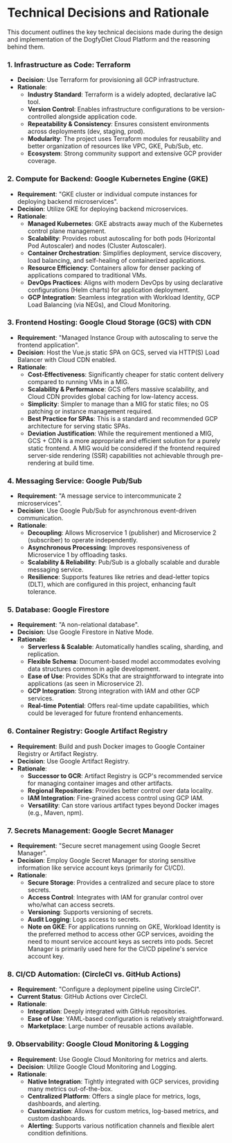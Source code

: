 # Technical Decisions and Rationale

This document outlines the key technical decisions made during the design and implementation of the DogfyDiet Cloud Platform and the reasoning behind them.

### 1. Infrastructure as Code: Terraform
* **Decision**: Use Terraform for provisioning all GCP infrastructure.
* **Rationale**:
    * **Industry Standard**: Terraform is a widely adopted, declarative IaC tool.
    * **Version Control**: Enables infrastructure configurations to be version-controlled alongside application code.
    * **Repeatability & Consistency**: Ensures consistent environments across deployments (dev, staging, prod).
    * **Modularity**: The project uses Terraform modules for reusability and better organization of resources like VPC, GKE, Pub/Sub, etc.
    * **Ecosystem**: Strong community support and extensive GCP provider coverage.

### 2. Compute for Backend: Google Kubernetes Engine (GKE)
* **Requirement**: "GKE cluster or individual compute instances for deploying backend microservices".
* **Decision**: Utilize GKE for deploying backend microservices.
* **Rationale**:
    * **Managed Kubernetes**: GKE abstracts away much of the Kubernetes control plane management.
    * **Scalability**: Provides robust autoscaling for both pods (Horizontal Pod Autoscaler) and nodes (Cluster Autoscaler).
    * **Container Orchestration**: Simplifies deployment, service discovery, load balancing, and self-healing of containerized applications.
    * **Resource Efficiency**: Containers allow for denser packing of applications compared to traditional VMs.
    * **DevOps Practices**: Aligns with modern DevOps by using declarative configurations (Helm charts) for application deployment.
    * **GCP Integration**: Seamless integration with Workload Identity, GCP Load Balancing (via NEGs), and Cloud Monitoring.

### 3. Frontend Hosting: Google Cloud Storage (GCS) with CDN
* **Requirement**: "Managed Instance Group with autoscaling to serve the frontend application".
* **Decision**: Host the Vue.js static SPA on GCS, served via HTTP(S) Load Balancer with Cloud CDN enabled.
* **Rationale**:
    * **Cost-Effectiveness**: Significantly cheaper for static content delivery compared to running VMs in a MIG.
    * **Scalability & Performance**: GCS offers massive scalability, and Cloud CDN provides global caching for low-latency access.
    * **Simplicity**: Simpler to manage than a MIG for static files; no OS patching or instance management required.
    * **Best Practice for SPAs**: This is a standard and recommended GCP architecture for serving static SPAs.
    * **Deviation Justification**: While the requirement mentioned a MIG, GCS + CDN is a more appropriate and efficient solution for a purely static frontend. A MIG would be considered if the frontend required server-side rendering (SSR) capabilities not achievable through pre-rendering at build time.

### 4. Messaging Service: Google Pub/Sub
* **Requirement**: "A message service to intercommunicate 2 microservices".
* **Decision**: Use Google Pub/Sub for asynchronous event-driven communication.
* **Rationale**:
    * **Decoupling**: Allows Microservice 1 (publisher) and Microservice 2 (subscriber) to operate independently.
    * **Asynchronous Processing**: Improves responsiveness of Microservice 1 by offloading tasks.
    * **Scalability & Reliability**: Pub/Sub is a globally scalable and durable messaging service.
    * **Resilience**: Supports features like retries and dead-letter topics (DLT), which are configured in this project, enhancing fault tolerance.

### 5. Database: Google Firestore
* **Requirement**: "A non-relational database".
* **Decision**: Use Google Firestore in Native Mode.
* **Rationale**:
    * **Serverless & Scalable**: Automatically handles scaling, sharding, and replication.
    * **Flexible Schema**: Document-based model accommodates evolving data structures common in agile development.
    * **Ease of Use**: Provides SDKs that are straightforward to integrate into applications (as seen in Microservice 2).
    * **GCP Integration**: Strong integration with IAM and other GCP services.
    * **Real-time Potential**: Offers real-time update capabilities, which could be leveraged for future frontend enhancements.

### 6. Container Registry: Google Artifact Registry
* **Requirement**: Build and push Docker images to Google Container Registry or Artifact Registry.
* **Decision**: Use Google Artifact Registry.
* **Rationale**:
    * **Successor to GCR**: Artifact Registry is GCP's recommended service for managing container images and other artifacts.
    * **Regional Repositories**: Provides better control over data locality.
    * **IAM Integration**: Fine-grained access control using GCP IAM.
    * **Versatility**: Can store various artifact types beyond Docker images (e.g., Maven, npm).

### 7. Secrets Management: Google Secret Manager
* **Requirement**: "Secure secret management using Google Secret Manager".
* **Decision**: Employ Google Secret Manager for storing sensitive information like service account keys (primarily for CI/CD).
* **Rationale**:
    * **Secure Storage**: Provides a centralized and secure place to store secrets.
    * **Access Control**: Integrates with IAM for granular control over who/what can access secrets.
    * **Versioning**: Supports versioning of secrets.
    * **Audit Logging**: Logs access to secrets.
    * **Note on GKE**: For applications running on GKE, Workload Identity is the preferred method to access other GCP services, avoiding the need to mount service account keys as secrets into pods. Secret Manager is primarily used here for the CI/CD pipeline's service account key.

### 8. CI/CD Automation: (CircleCI vs. GitHub Actions)
* **Requirement**: "Configure a deployment pipeline using CircleCI".
* **Current Status**: GitHub Actions over CircleCI.
* **Rationale**:
    * **Integration**: Deeply integrated with GitHub repositories.
    * **Ease of Use**: YAML-based configuration is relatively straightforward.
    * **Marketplace**: Large number of reusable actions available.

### 9. Observability: Google Cloud Monitoring & Logging
* **Requirement**: Use Google Cloud Monitoring for metrics and alerts.
* **Decision**: Utilize Google Cloud Monitoring and Logging.
* **Rationale**:
    * **Native Integration**: Tightly integrated with GCP services, providing many metrics out-of-the-box.
    * **Centralized Platform**: Offers a single place for metrics, logs, dashboards, and alerting.
    * **Customization**: Allows for custom metrics, log-based metrics, and custom dashboards.
    * **Alerting**: Supports various notification channels and flexible alert condition definitions.
